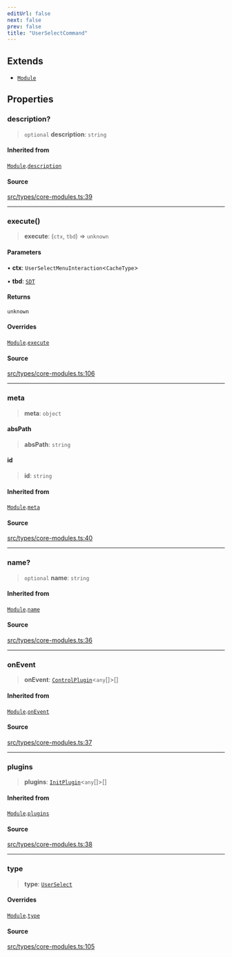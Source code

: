 ```yaml
---
editUrl: false
next: false
prev: false
title: "UserSelectCommand"
---
```


## Extends

- [`Module`](/v4/api/interfaces/module/)

## Properties

### description?

> `optional` **description**: `string`

#### Inherited from

[`Module`](/v4/api/interfaces/module/).[`description`](/v4/api/interfaces/module/#description)

#### Source

[src/types/core-modules.ts:39](https://github.com/sern-handler/handler/blob/222ecd9b61ad0b94830a2a9444118f01e1b7d6cd/src/types/core-modules.ts#L39)

***

### execute()

> **execute**: (`ctx`, `tbd`) => `unknown`

#### Parameters

• **ctx**: `UserSelectMenuInteraction`\<`CacheType`\>

• **tbd**: [`SDT`](/v4/api/type-aliases/sdt/)

#### Returns

`unknown`

#### Overrides

[`Module`](/v4/api/interfaces/module/).[`execute`](/v4/api/interfaces/module/#execute)

#### Source

[src/types/core-modules.ts:106](https://github.com/sern-handler/handler/blob/222ecd9b61ad0b94830a2a9444118f01e1b7d6cd/src/types/core-modules.ts#L106)

***

### meta

> **meta**: `object`

#### absPath

> **absPath**: `string`

#### id

> **id**: `string`

#### Inherited from

[`Module`](/v4/api/interfaces/module/).[`meta`](/v4/api/interfaces/module/#meta)

#### Source

[src/types/core-modules.ts:40](https://github.com/sern-handler/handler/blob/222ecd9b61ad0b94830a2a9444118f01e1b7d6cd/src/types/core-modules.ts#L40)

***

### name?

> `optional` **name**: `string`

#### Inherited from

[`Module`](/v4/api/interfaces/module/).[`name`](/v4/api/interfaces/module/#name)

#### Source

[src/types/core-modules.ts:36](https://github.com/sern-handler/handler/blob/222ecd9b61ad0b94830a2a9444118f01e1b7d6cd/src/types/core-modules.ts#L36)

***

### onEvent

> **onEvent**: [`ControlPlugin`](/v4/api/interfaces/controlplugin/)\<`any`[]\>[]

#### Inherited from

[`Module`](/v4/api/interfaces/module/).[`onEvent`](/v4/api/interfaces/module/#onevent)

#### Source

[src/types/core-modules.ts:37](https://github.com/sern-handler/handler/blob/222ecd9b61ad0b94830a2a9444118f01e1b7d6cd/src/types/core-modules.ts#L37)

***

### plugins

> **plugins**: [`InitPlugin`](/v4/api/interfaces/initplugin/)\<`any`[]\>[]

#### Inherited from

[`Module`](/v4/api/interfaces/module/).[`plugins`](/v4/api/interfaces/module/#plugins)

#### Source

[src/types/core-modules.ts:38](https://github.com/sern-handler/handler/blob/222ecd9b61ad0b94830a2a9444118f01e1b7d6cd/src/types/core-modules.ts#L38)

***

### type

> **type**: [`UserSelect`](/v4/api/enumerations/commandtype/#userselect)

#### Overrides

[`Module`](/v4/api/interfaces/module/).[`type`](/v4/api/interfaces/module/#type)

#### Source

[src/types/core-modules.ts:105](https://github.com/sern-handler/handler/blob/222ecd9b61ad0b94830a2a9444118f01e1b7d6cd/src/types/core-modules.ts#L105)
